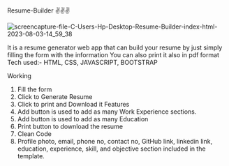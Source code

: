 Resume-Builder ✌️✌️✌️

![screencapture-file-C-Users-Hp-Desktop-Resume-Builder-index-html-2023-08-03-14_59_38](https://github.com/Parvej45/Resume-Builder/assets/97740459/45487f6f-6bef-47f4-a79a-c3bc23a9f9f3)

It is a resume generator web app that can build your resume by just simply filling the form with the information You can also print it also in pdf format Tech used:- HTML, CSS, JAVASCRIPT, BOOTSTRAP

Working
1. Fill the form
2. Click to Generate Resume
3. Click to print and Download it
Features
1. Add button is used to add as many Work Experience sections.
2. Add button is used to add as many Education
3. Print button to download the resume
4. Clean Code
5. Profile photo, email, phone no, contact no, GitHub link, linkedin link, education, experience, skill, and objective section included in the template.
